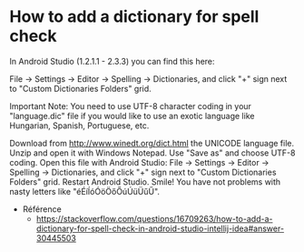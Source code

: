 # How to add a dictionary for spell check

In Android Studio (1.2.1.1 - 2.3.3) you can find this here:

File -> Settings -> Editor -> Spelling -> Dictionaries, and click "+" sign next to "Custom Dictionaries Folders" grid.

Important Note: You need to use UTF-8 character coding in your "language.dic" file if you would like to use an exotic language like Hungarian, Spanish, Portuguese, etc.

Download from http://www.winedt.org/dict.html the UNICODE language file.
Unzip and open it with Windows Notepad.
Use "Save as" and choose UTF-8 coding.
Open this file with Android Studio: File -> Settings -> Editor -> Spelling -> Dictionaries, and click "+" sign next to "Custom Dictionaries Folders" grid.
Restart Android Studio. Smile! You have not problems with nasty letters like "éÉíÍóÓöÖőŐúÚüÜűŰ".

- Référence 
  - https://stackoverflow.com/questions/16709263/how-to-add-a-dictionary-for-spell-check-in-android-studio-intellij-idea#answer-30445503
